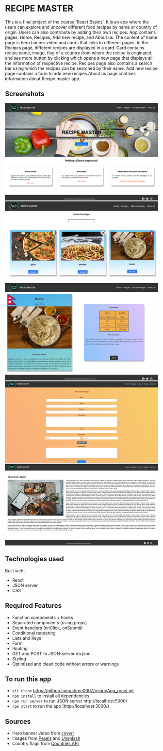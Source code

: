 # RECIPE MASTER

This is a final project of the course 'React Basics'. It is an app where the users can explore and uncover different food recipes by name or country of origin. Users can also contribute by adding their own recipes. App contains pages: Home, Recipes, Add new recipe, and About us. The content of home page is hero banner video and cards that links to different pages. In the Recipes page, different recipes are displayed in a card. Card contains recipe name, image, flag of a country from where the recipe is originated, and see more button by clicking which opens a new page that displays all the information of respective recipe. Recipes page also contains a search bar using which the recipes can be searched by their name. Add new recipe page contains a form to add new recipes.About us page contains information about Recipe master app.

## Screenshots
![Homepage](./src/assets/screenshots/s1.png)![Recipes page](./src/assets/screenshots/s2.png) 

![Seemore page](./src/assets/screenshots/s3.png) <br>
![About us page](./src/assets/screenshots/s4.png)
![About us page](./src/assets/screenshots/s5.png)

## Technologies used

Built with: 
- React 
- JSON server
- CSS

## Required Features

- Function components + hooks
- Separated components (using props)
- Event handlers (onClick, onSubmit)
- Conditional rendering
- Lists and Keys
- Form
- Routing
- GET and POST to JSON-server db.json
- Styling
- Optimized and clean code without errors or warnings


## To run this app
- `git clone` https://github.com/shree0007/recipeApp_react.git
- `npm install` to install all dependencies
- `npm run server` to run JSON server http://localhost:5000/
- `npm start` to run the app (http://localhost:3000/)



## Sources
- Hero banner video from [coverr](https://coverr.co/videos/making-a-sauce-K8kDa3Qe0s)
- Images from [Pexels](https://www.pexels.com/) and [Unsplash](https://unsplash.com/)
- Country flags from [Countries API](https://restcountries.com/)

